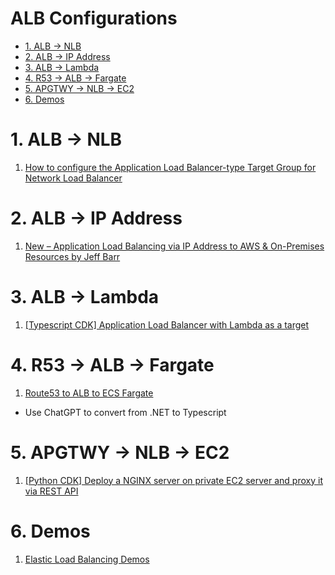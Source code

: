 <h1>ALB Configurations</h1>

<!-- TOC -->

- [1. ALB -> NLB](#1-alb---nlb)
- [2. ALB -> IP Address](#2-alb---ip-address)
- [3. ALB -> Lambda](#3-alb---lambda)
- [4. R53 -> ALB -> Fargate](#4-r53---alb---fargate)
- [5. APGTWY -> NLB -> EC2](#5-apgtwy---nlb---ec2)
- [6. Demos](#6-demos)

<!-- /TOC -->

# 1. ALB -> NLB

1. [How to configure the Application Load Balancer-type Target Group for Network Load Balancer](https://someshsrivastava1983.medium.com/how-to-configure-the-application-load-balancer-type-target-group-for-network-load-balancer-9b0c39106699)

# 2. ALB -> IP Address

1. [New – Application Load Balancing via IP Address to AWS & On-Premises Resources by Jeff Barr ](https://aws.amazon.com/blogs/aws/new-application-load-balancing-via-ip-address-to-aws-on-premises-resources/)

# 3. ALB -> Lambda

1. [[Typescript CDK] Application Load Balancer with Lambda as a target](https://serverlessland.com/patterns/alb-lambda-cdk)

# 4. R53 -> ALB -> Fargate

1. [Route53 to ALB to ECS Fargate](https://serverlessland.com/patterns/route53-alb-fargate-cdk-dotnet)
- Use ChatGPT to convert from .NET to Typescript

# 5. APGTWY -> NLB -> EC2

1. [[Python CDK] Deploy a NGINX server on private EC2 server and proxy it via REST API](https://serverlessland.com/patterns/apigw-ec2)

# 6. Demos

1. [Elastic Load Balancing Demos](https://exampleloadbalancer.com/)

